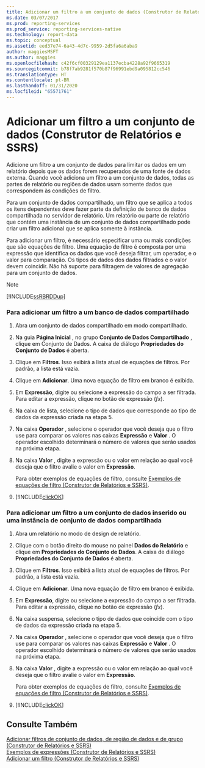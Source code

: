 ```yaml
---
title: Adicionar um filtro a um conjunto de dados (Construtor de Relatórios e SSRS) | Microsoft Docs
ms.date: 03/07/2017
ms.prod: reporting-services
ms.prod_service: reporting-services-native
ms.technology: report-data
ms.topic: conceptual
ms.assetid: eed37e74-6a43-4d7c-9959-2d5fa6a6aba9
author: maggiesMSFT
ms.author: maggies
ms.openlocfilehash: c42f6cf00329129ea1137ecba4228a92f9665319
ms.sourcegitcommit: b78f7ab9281f570b87f96991ebd9a095812cc546
ms.translationtype: HT
ms.contentlocale: pt-BR
ms.lasthandoff: 01/31/2020
ms.locfileid: "65571761"
---
```

# <a name="add-a-filter-to-a-dataset-report-builder-and-ssrs"></a>Adicionar um filtro a um conjunto de dados (Construtor de Relatórios e SSRS)
  Adicione um filtro a um conjunto de dados para limitar os dados em um relatório depois que os dados forem recuperados de uma fonte de dados externa. Quando você adiciona um filtro a um conjunto de dados, todas as partes de relatório ou regiões de dados usam somente dados que correspondem às condições de filtro.  
  
 Para um conjunto de dados compartilhado, um filtro que se aplica a todos os itens dependentes deve fazer parte da definição de banco de dados compartilhada no servidor de relatório. Um relatório ou parte de relatório que contém uma instância de um conjunto de dados compartilhado pode criar um filtro adicional que se aplica somente à instância.  
  
 Para adicionar um filtro, é necessário especificar uma ou mais condições que são equações de filtro. Uma equação de filtro é composta por uma expressão que identifica os dados que você deseja filtrar, um operador, e o valor para comparação. Os tipos de dados dos dados filtrados e o valor devem coincidir. Não há suporte para filtragem de valores de agregação para um conjunto de dados.  
  
> [!NOTE]  
>  [!INCLUDE[ssRBRDDup](../../includes/ssrbrddup-md.md)]  
  
### <a name="to-add-a-filter-to-a-shared-dataset"></a>Para adicionar um filtro a um banco de dados compartilhado  
  
1.  Abra um conjunto de dados compartilhado em modo compartilhado.  
  
2.  Na guia **Página Inicial** , no grupo **Conjunto de Dados Compartilhado** , clique em Conjunto de Dados. A caixa de diálogo **Propriedades do Conjunto de Dados** é aberta.  
  
3.  Clique em **Filtros**. Isso exibirá a lista atual de equações de filtros. Por padrão, a lista está vazia.  
  
4.  Clique em **Adicionar**. Uma nova equação de filtro em branco é exibida.  
  
5.  Em **Expressão**, digite ou selecione a expressão do campo a ser filtrada. Para editar a expressão, clique no botão de expressão (*fx*).  
  
6.  Na caixa de lista, selecione o tipo de dados que corresponde ao tipo de dados da expressão criada na etapa 5.  
  
7.  Na caixa **Operador** , selecione o operador que você deseja que o filtro use para comparar os valores nas caixas **Expressão** e **Valor** . O operador escolhido determinará o número de valores que serão usados na próxima etapa.  
  
8.  Na caixa **Valor** , digite a expressão ou o valor em relação ao qual você deseja que o filtro avalie o valor em **Expressão**.  
  
     Para obter exemplos de equações de filtro, consulte [Exemplos de equações de filtro &#40;Construtor de Relatórios e SSRS&#41;](../../reporting-services/report-design/filter-equation-examples-report-builder-and-ssrs.md).  
  
9. [!INCLUDE[clickOK](../../includes/clickok-md.md)]  
  
### <a name="to-add-a-filter-to-an-embedded-dataset-or-a-shared-dataset-instance"></a>Para adicionar um filtro a um conjunto de dados inserido ou uma instância de conjunto de dados compartilhada  
  
1.  Abra um relatório no modo de design de relatório.  
  
2.  Clique com o botão direito do mouse no painel **Dados do Relatório** e clique em **Propriedades do Conjunto de Dados**. A caixa de diálogo **Propriedades do Conjunto de Dados** é aberta.  
  
3.  Clique em **Filtros**. Isso exibirá a lista atual de equações de filtros. Por padrão, a lista está vazia.  
  
4.  Clique em **Adicionar**. Uma nova equação de filtro em branco é exibida.  
  
5.  Em **Expressão**, digite ou selecione a expressão do campo a ser filtrada. Para editar a expressão, clique no botão de expressão (*fx*).  
  
6.  Na caixa suspensa, selecione o tipo de dados que coincide com o tipo de dados da expressão criada na etapa 5.  
  
7.  Na caixa **Operador** , selecione o operador que você deseja que o filtro use para comparar os valores nas caixas **Expressão** e **Valor** . O operador escolhido determinará o número de valores que serão usados na próxima etapa.  
  
8.  Na caixa **Valor** , digite a expressão ou o valor em relação ao qual você deseja que o filtro avalie o valor em **Expressão**.  
  
     Para obter exemplos de equações de filtro, consulte [Exemplos de equações de filtro &#40;Construtor de Relatórios e SSRS&#41;](../../reporting-services/report-design/filter-equation-examples-report-builder-and-ssrs.md).  
  
9. [!INCLUDE[clickOK](../../includes/clickok-md.md)]  
  
## <a name="see-also"></a>Consulte Também  
 [Adicionar filtros de conjunto de dados, de região de dados e de grupo &#40;Construtor de Relatórios e SSRS&#41;](../../reporting-services/report-design/add-dataset-filters-data-region-filters-and-group-filters.md)   
 [Exemplos de expressões &#40;Construtor de Relatórios e SSRS&#41;](../../reporting-services/report-design/expression-examples-report-builder-and-ssrs.md)   
 [Adicionar um filtro &#40;Construtor de Relatórios e SSRS&#41;](../../reporting-services/report-design/add-a-filter-report-builder-and-ssrs.md)  
  
  
